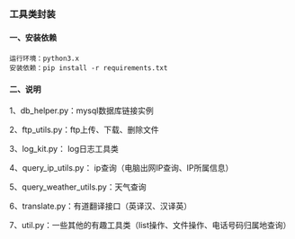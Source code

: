 ### 工具类封装
#### 一、安装依赖
```
运行环境：python3.x
安装依赖：pip install -r requirements.txt
```
#### 二、说明
1、db_helper.py：mysql数据库链接实例

2、ftp_utils.py：ftp上传、下载、删除文件

3、log_kit.py： log日志工具类

4、query_ip_utils.py： ip查询（电脑出网IP查询、IP所属信息）

5、query_weather_utils.py：天气查询

6、translate.py：有道翻译接口（英译汉、汉译英）

7、util.py：一些其他的有趣工具类（list操作、文件操作、电话号码归属地查询）




